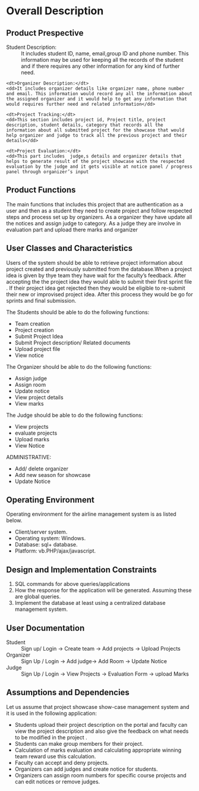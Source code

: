 # Overall Description

## Product Prespective

<dl>
    <dt>Student Description:</dt>
    <dd>It includes student ID, name, email,group ID and phone number. This information may be used for keeping all the records of the student and if there requires any other information for any kind of further need.</dd>

    <dt>Organizer Description:</dt>
    <dd>It includes organizer details like organizer name, phone number and email. This information would record any all the information about the assigned organizer and it would help to get any information that would requires further need and related information</dd>

    <dt>Project Tracking:</dt>
    <dd>This section includes project id, Project title, project description, student details, category that records all the information about all submitted project for the showcase that would help organizer and judge to track all the previous project and their details</dd>

    <dt>Project Evaluation:</dt>
    <dd>This part includes  judge,s details and organizer details that helps to generate result of the project showcase with the respected evaluation by the judge and it gets visible at notice panel / progress panel through organizer’s input
</dd>
</dl>

## Product Functions

The main functions that includes this project that are authentication as a user and then as a student they need to create project  and follow respected steps and process set up  by organizers. As a organizer they have update all the notices and assign judge to category. As a judge they are involve in evaluation part  and upload there marks and organizer 

## User Classes and Characteristics

Users of the system should be able to retrieve project information about project created and previously submitted from the database.When a project idea is given by thye team they have wait for the faculty’s feedback. After accepting the the project idea they would able to submit their first sprint file . If their project idea get rejected then they would be eligible to re-submit their new or improvised project idea. After this process they would be go for sprints and final submission.

 The Students should be able to do the following functions:

- Team creation
- Project creation
- Submit Project Idea
- Submit Project description/ Related documents
- Upload project file
- View notice

The Organizer should be able to do the following functions:

- Assign judge
- Assign room
- Update notice
- View project details
- View marks
 
The Judge should be able to do the following functions:

- View projects
- evaluate projects
- Upload marks
- View Notice

ADMINISTRATIVE:

- Add/ delete organizer
- Add new season for showcase
- Update Notice




## Operating Environment

 Operating environment for the airline management system is as listed below.

- Client/server system.
- Operating system: Windows.
- Database: sql+ database.
- Platform: vb.PHP/ajax/javascript.


## Design and Implementation Constraints

1. SQL commands for above queries/applications
2. How the response for the application will be generated. Assuming these are global queries. 
3. Implement the database at least using a centralized database management system.


## User Documentation

<dl>
    <dt>Student</dt>
    <dd>Sign up/ Login -> Create team -> Add projects -> Upload Projects</dd>
    <dt>Organizer
</dt>
    <dd>Sign Up / Login -> Add judge-> Add Room -> Update Notice</dd>
    <dt>Judge</dt>
    <dd>Sign Up / Login -> View Projects -> Evaluation Form -> upload Marks</dd>
</dl>

## Assumptions and Dependencies

 Let us assume that  project showcase show-case management system and it is used in the following application:

- Students  upload their project  description on the portal and faculty  can view the project description and also give the feedback on what needs to be modified in the project .
- Students can make group members for their project.
- Calculation of marks evaluation and calculating appropriate winning team reward  use this calculation.  
- Faculty can accept and deny projects.
- Organizers can add judges and create notice for students.
- Organizers can assign room numbers for specific course projects and can edit notices or remove judges. 
 
